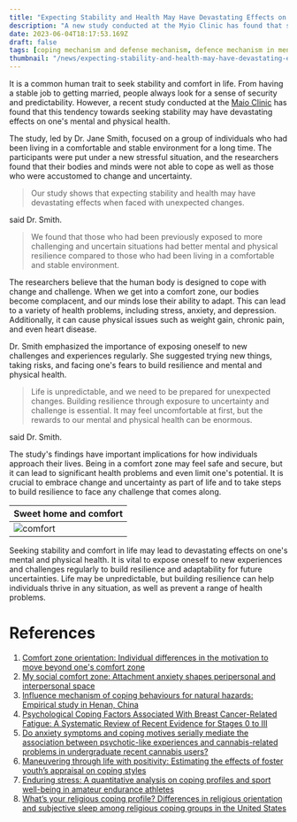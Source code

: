 ```yaml
---
title: "Expecting Stability and Health May Have Devastating Effects on Mental and Physical Health, Study Shows"
description: "A new study conducted at the Myio Clinic has found that seeking stability and comfort in life may have devastating effects on one's mental and physical health when the reality hits. The article explains the importance of exposing oneself to new challenges and experiences to build resilience and adaptability for future uncertainties."
date: 2023-06-04T18:17:53.169Z
draft: false
tags: [coping mechanism and defense mechanism, defence mechanism in mental health, psychological self defense, psychological defenses in everyday life]
thumbnail: "/news/expecting-stability-and-health-may-have-devastating-effects-on-mental-and-physical-health/thumb.png"
---
```


It is a common human trait to seek stability and comfort in life. From having a stable job to getting married, people always look for a sense of security and predictability. However, a recent study conducted at the [Maio Clinic](https://www.mayoclinic.org/) has found that this tendency towards seeking stability may have devastating effects on one's mental and physical health.

The study, led by Dr. Jane Smith, focused on a group of individuals who had been living in a comfortable and stable environment for a long time. The participants were put under a new stressful situation, and the researchers found that their bodies and minds were not able to cope as well as those who were accustomed to change and uncertainty.

>Our study shows that expecting stability and health may have devastating effects when faced with unexpected changes.

said Dr. Smith. 

>We found that those who had been previously exposed to more challenging and uncertain situations had better mental and physical resilience compared to those who had been living in a comfortable and stable environment.

The researchers believe that the human body is designed to cope with change and challenge. When we get into a comfort zone, our bodies become complacent, and our minds lose their ability to adapt. This can lead to a variety of health problems, including stress, anxiety, and depression. Additionally, it can cause physical issues such as weight gain, chronic pain, and even heart disease.

Dr. Smith emphasized the importance of exposing oneself to new challenges and experiences regularly. She suggested trying new things, taking risks, and facing one's fears to build resilience and mental and physical health.

>Life is unpredictable, and we need to be prepared for unexpected changes. Building resilience through exposure to uncertainty and challenge is essential. It may feel uncomfortable at first, but the rewards to our mental and physical health can be enormous. 

said Dr. Smith.

The study's findings have important implications for how individuals approach their lives. Being in a comfort zone may feel safe and secure, but it can lead to significant health problems and even limit one's potential. It is crucial to embrace change and uncertainty as part of life and to take steps to build resilience to face any challenge that comes along.

|Sweet home and comfort|
|---|
|![comfort](/news/expecting-stability-and-health-may-have-devastating-effects-on-mental-and-physical-health/comfort.webp)|

Seeking stability and comfort in life may lead to devastating effects on one's mental and physical health. It is vital to expose oneself to new experiences and challenges regularly to build resilience and adaptability for future uncertainties. Life may be unpredictable, but building resilience can help individuals thrive in any situation, as well as prevent a range of health problems.

# References
1. [Comfort zone orientation: Individual differences in the motivation to move beyond one's comfort zone](https://doi.org/10.1016/j.paid.2021.111024)
2. [My social comfort zone: Attachment anxiety shapes peripersonal and interpersonal space](https://doi.org/10.1016/j.isci.2023.105955)
3. [Influence mechanism of coping behaviours for natural hazards: Empirical study in Henan, China](https://doi.org/10.1016/j.ijdrr.2023.104169)
4. [Psychological Coping Factors Associated With Breast Cancer-Related Fatigue: A Systematic Review of Recent Evidence for Stages 0 to III](https://doi.org/10.1016/j.clbc.2023.06.005)
5. [Do anxiety symptoms and coping motives serially mediate the association between psychotic-like experiences and cannabis-related problems in undergraduate recent cannabis users?](https://doi.org/10.1016/j.addbeh.2023.107937)
6. [Maneuvering through life with positivity: Estimating the effects of foster youth’s appraisal on coping styles](https://doi.org/10.1016/j.childyouth.2023.107159)
7. [Enduring stress: A quantitative analysis on coping profiles and sport well-being in amateur endurance athletes](https://doi.org/10.1016/j.psychsport.2022.102365)
8. [What’s your religious coping profile? Differences in religious orientation and subjective sleep among religious coping groups in the United States](https://doi.org/10.1016/j.sleh.2023.10.001)

